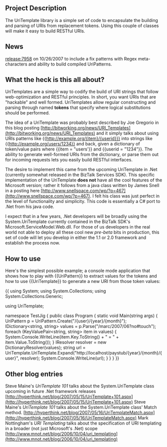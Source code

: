 ## Project Description
The UriTemplate library is a simple set of code to encapsulate the building and parsing of URIs from replacement tokens. Using this couple of classes will make it easy to build RESTful URIs.

## News
[release:7958](release_7958)  on 10/26/2007 to include a fix patterns with Regex meta-characters and ability to build compiled UriPatterns.
## What the heck is this all about?
UriTemplates are a simple way to codify the build of URI strings that follow web-optimization and RESTful principles. In short, you want URIs that are "hackable" and well formed. UriTemplates allow regular constructing and parsing through named **tokens** that specify where logical substitutions should be performed.

The idea of a UriTemplate was probably best described by Joe Gregorio in this blog posting [http://bitworking.org/news/URI_Templates](http://bitworking.org/news/URI_Templates) and it simply talks about using URIs patterns like {{http://example.org/{item}/{userid}}} into strings like {{http://example.org/users/1234}} and back, given a dictionary of token/value pairs where {{item = "users'}} and {{userid = "1234"}}. The ability to generate well-formed URIs from the dictionary, or parse them out for incoming requests lets you easily build RESTful interfaces.

The desire to implement this came from the upcoming UriTemplate in .Net (currently somewhat released in the BizTalk Services SDK).
This specific implementation of the UriTemplate **does not** have all the cool features of the Microsoft version; rather it follows from a java class written by James Snell in a posting here [http://www.snellspace.com/wp/?p=467](http://www.snellspace.com/wp/?p=467). I felt his class was just perfect in the level of functionality and simplicity. This code is essentially a C# port to .Net from his java code.

I expect that in a few years, .Net developers will be broadly using the System.UriTemplate currently contained in the BizTalk SDK's Microsoft.ServiceModel.Web.dll. For those of us developers in the real world not able to deploy all these cool new _pre-beta_ bits in production, this set of code will let you develop in either the 1.1 or 2.0 framework and establish the process now.
## How to use
Here's the simplest possible example; a console mode application that shows how to play with {{UriPattern}} to extract values for the tokens and how to use {{UriTemplate}} to generate a new URI from those token values:

{{
using System;
using System.Collections;
using System.Collections.Generic;

using UriTemplate;

namespace TestJig
{
    public class Program
    {
        static void Main(string[]() args)
        {
            UriPattern p = UriPattern.Create("/{user}/{year}/{month}");
            IDictionary<string, string> values = p.Parse("/marc/2007/06?no#touch");
            foreach (KeyValuePair<string, string> item in values)
            {
                System.Console.WriteLine(item.Key.ToString() + " = " + item.Value.ToString());
            }
            IResolver resolver = new DictionaryResolver(values);
            string url =  UriTemplate.UriTemplate.Expand("http://localhost/paystub/{year}/{month}/{user}", resolver);
            System.Console.WriteLine(url);
        }
    }
}
}}
## Other blog entries
Steve Maine's  _UriTemplate 101_ talks about the System.UriTemplate class upcoming in future .Net framework releases [http://hyperthink.net/blog/2007/05/15/UriTemplate+101.aspx](http://hyperthink.net/blog/2007/05/15/UriTemplate+101.aspx)
Steve Maine's  _UriTemplate 101_ talks about the System.UriTemplate class' Match method. [http://hyperthink.net/blog/2007/05/16/UriTemplateMatch.aspx](http://hyperthink.net/blog/2007/05/16/UriTemplateMatch.aspx)
Mark Nottingham's _URI Templating_ talks about the specification of URI templating in a broader (not just Microsoft's .Net) scope [http://www.mnot.net/blog/2006/10/04/uri_templating](http://www.mnot.net/blog/2006/10/04/uri_templating)

